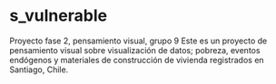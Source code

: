 # s_vulnerable
Proyecto fase 2, pensamiento visual, grupo 9
Este es un proyecto de pensamiento visual sobre visualización de datos; 
pobreza, eventos endógenos y materiales de construcción de vivienda registrados en Santiago, Chile.
